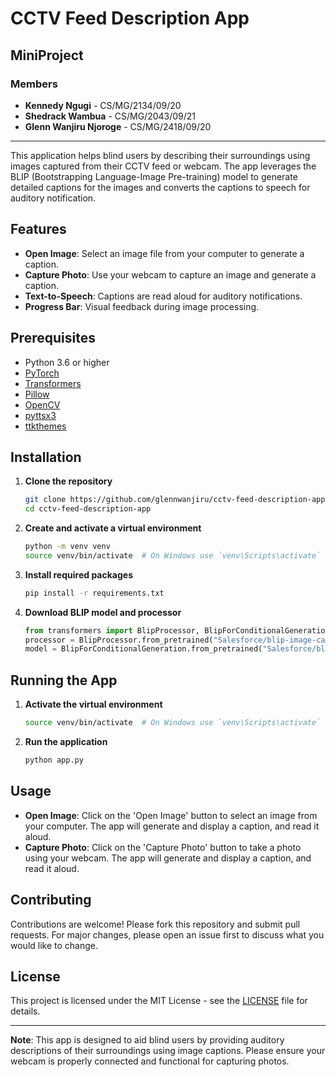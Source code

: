 # CCTV Feed Description App

## MiniProject

### Members
- **Kennedy Ngugi** - CS/MG/2134/09/20
- **Shedrack Wambua** - CS/MG/2043/09/21
- **Glenn Wanjiru Njoroge** - CS/MG/2418/09/20

---

This application helps blind users by describing their surroundings using images captured from their CCTV feed or webcam. The app leverages the BLIP (Bootstrapping Language-Image Pre-training) model to generate detailed captions for the images and converts the captions to speech for auditory notification.

## Features

- **Open Image**: Select an image file from your computer to generate a caption.
- **Capture Photo**: Use your webcam to capture an image and generate a caption.
- **Text-to-Speech**: Captions are read aloud for auditory notifications.
- **Progress Bar**: Visual feedback during image processing.

## Prerequisites

- Python 3.6 or higher
- [PyTorch](https://pytorch.org/)
- [Transformers](https://huggingface.co/transformers/)
- [Pillow](https://python-pillow.org/)
- [OpenCV](https://opencv.org/)
- [pyttsx3](https://pyttsx3.readthedocs.io/)
- [ttkthemes](https://ttkthemes.readthedocs.io/)

## Installation

1. **Clone the repository**
    ```sh
    git clone https://github.com/glennwanjiru/cctv-feed-description-app.git
    cd cctv-feed-description-app
    ```

2. **Create and activate a virtual environment**
    ```sh
    python -m venv venv
    source venv/bin/activate  # On Windows use `venv\Scripts\activate`
    ```

3. **Install required packages**
    ```sh
    pip install -r requirements.txt
    ```

4. **Download BLIP model and processor**
    ```python
    from transformers import BlipProcessor, BlipForConditionalGeneration
    processor = BlipProcessor.from_pretrained("Salesforce/blip-image-captioning-large")
    model = BlipForConditionalGeneration.from_pretrained("Salesforce/blip-image-captioning-large")
    ```

## Running the App

1. **Activate the virtual environment**
    ```sh
    source venv/bin/activate  # On Windows use `venv\Scripts\activate`
    ```

2. **Run the application**
    ```sh
    python app.py
    ```

## Usage

- **Open Image**: Click on the 'Open Image' button to select an image from your computer. The app will generate and display a caption, and read it aloud.
- **Capture Photo**: Click on the 'Capture Photo' button to take a photo using your webcam. The app will generate and display a caption, and read it aloud.

## Contributing

Contributions are welcome! Please fork this repository and submit pull requests. For major changes, please open an issue first to discuss what you would like to change.

## License

This project is licensed under the MIT License - see the [LICENSE](LICENSE) file for details.

---

**Note**: This app is designed to aid blind users by providing auditory descriptions of their surroundings using image captions. Please ensure your webcam is properly connected and functional for capturing photos.




